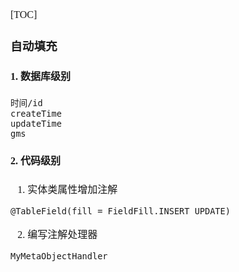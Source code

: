 <font face="Simsun" size=3>

[TOC]

### 自动填充

#### 1. 数据库级别
~~~
时间/id
createTime
updateTime
gms_
~~~
#### 2. 代码级别

1. 实体类属性增加注解
~~~
@TableField(fill = FieldFill.INSERT_UPDATE)
~~~
2. 编写注解处理器 
~~~
MyMetaObjectHandler
~~~


</font>